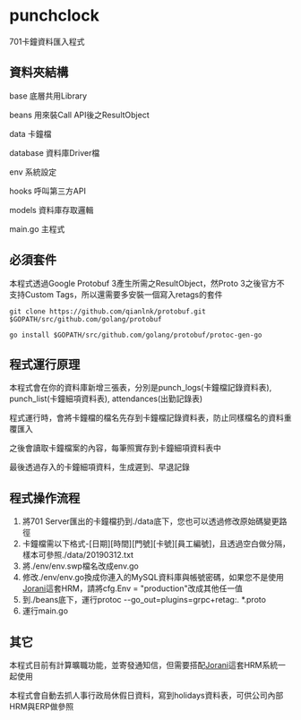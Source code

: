 # punchclock
701卡鐘資料匯入程式

## 資料夾結構
base 底層共用Library

beans 用來裝Call API後之ResultObject

data 卡鐘檔

database 資料庫Driver檔

env 系統設定

hooks 呼叫第三方API

models 資料庫存取邏輯

main.go 主程式

## 必須套件
本程式透過Google Protobuf 3產生所需之ResultObject，然Proto 3之後官方不支持Custom Tags，所以還需要多安裝一個寫入retags的套件

```
git clone https://github.com/qianlnk/protobuf.git $GOPATH/src/github.com/golang/protobuf

go install $GOPATH/src/github.com/golang/protobuf/protoc-gen-go
```

## 程式運行原理
本程式會在你的資料庫新增三張表，分別是punch_logs(卡鐘檔記錄資料表), punch_list(卡鐘細項資料表), attendances(出勤記錄表)

程式運行時，會將卡鐘檔的檔名先存到卡鐘檔記錄資料表，防止同樣檔名的資料重覆匯入

之後會讀取卡鐘檔案的內容，每筆照實存到卡鐘細項資料表中

最後透過存入的卡鐘細項資料，生成遲到、早退記錄

## 程式操作流程
1. 將701 Server匯出的卡鐘檔扔到./data底下，您也可以透過修改原始碼變更路徑
2. 卡鐘檔需以下格式-[日期][時間][門號][卡號][員工編號]，且透過空白做分隔，樣本可參照./data/20190312.txt
3. 將./env/env.swp檔名改成env.go
4. 修改./env/env.go換成你連入的MySQL資料庫與帳號密碼，如果您不是使用[Jorani](https://jorani.org)這套HRM，請將cfg.Env = "production"改成其他任一值
5. 到./beans底下，運行protoc --go_out=plugins=grpc+retag:. *.proto
6. 運行main.go

## 其它
本程式目前有計算曠職功能，並寄發通知信，但需要搭配[Jorani](https://jorani.org)這套HRM系統一起使用

本程式會自動去抓人事行政局休假日資料，寫到holidays資料表，可供公司內部HRM與ERP做參照